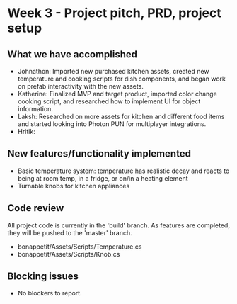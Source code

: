 # Week 3 - Project pitch, PRD, project setup

## What we have accomplished

- Johnathon: Imported new purchased kitchen assets, created new temperature and cooking scripts for dish components, and began work on prefab interactivity with the new assets.
- Katherine: Finalized MVP and target product, imported color change cooking script, and researched how to implement UI for object information.
- Laksh: Researched on more assets for kitchen and different food items and started looking into Photon PUN for multiplayer integrations. 
- Hritik: 

## New features/functionality implemented

- Basic temperature system: temperature has realistic decay and reacts to being at room temp, in a fridge, or on/in a heating element
- Turnable knobs for kitchen appliances

## Code review

All project code is currently in the 'build' branch. As features are completed, they will be pushed to the 'master' branch.

- bonappetit/Assets/Scripts/Temperature.cs
- bonappetit/Assets/Scripts/Knob.cs

## Blocking issues

- No blockers to report.

